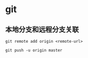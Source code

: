 # git

## 本地分支和远程分支关联

```shell
git remote add origin <remote-url>
```

```shell
git push -u origin master
```
